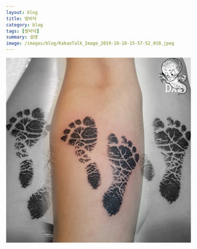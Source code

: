 ```yaml
---
layout: blog
title: 발바닥
category: blog
tags: [발바닥]  
summary: 설명
image: /images/blog/KakaoTalk_Image_2019-10-10-15-57-52_010.jpeg
---
```

![](/images/blog/KakaoTalk_Image_2019-10-10-15-57-52_010.jpeg " ")